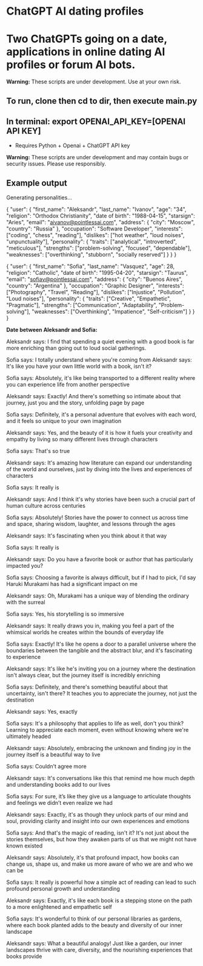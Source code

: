 # ChatGPT AI dating profiles
# Two ChatGPTs going on a date, applications in online dating AI profiles or forum AI bots. 
**Warning:** These scripts are under development. Use at your own risk.
## To run, clone then cd to dir, then execute main.py
## In terminal: export OPENAI_API_KEY=[OPENAI API KEY]
* Requires Python + Openai + ChatGPT API key

**Warning:** These scripts are under development and may contain bugs or security issues. Please use responsibly.

## Example output

Generating personalities...

{
  "user": {
    "first_name": "Aleksandr",
    "last_name": "Ivanov",
    "age": "34",
    "religion": "Orthodox Christianity",
    "date of birth": "1988-04-15",
    "starsign": "Aries",
    "email": "aivanov@pointlessai.com",
    "address": {
      "city": "Moscow",
      "country": "Russia"
    },
    "occupation": "Software Developer",
    "interests": ["coding", "chess", "reading"],
    "dislikes": ["hot weather", "loud noises", "unpunctuality"],
    "personality": {
      "traits": ["analytical", "introverted", "meticulous"],
      "strengths": ["problem-solving", "focused", "dependable"],
      "weaknesses": ["overthinking", "stubborn", "socially reserved"]
    }
  }
}

{
  "user": {
    "first_name": "Sofia",
    "last_name": "Vasquez",
    "age": 28,
    "religion": "Catholic",
    "date of birth": "1995-04-20",
    "starsign": "Taurus",
    "email": "sofiav@pointlessai.com",
    "address": {
      "city": "Buenos Aires",
      "country": "Argentina"
    },
    "occupation": "Graphic Designer",
    "interests": ["Photography", "Travel", "Reading"],
    "dislikes": ["Injustice", "Pollution", "Loud noises"],
    "personality": {
      "traits": ["Creative", "Empathetic", "Pragmatic"],
      "strengths": ["Communication", "Adaptability", "Problem-solving"],
      "weaknesses": ["Overthinking", "Impatience", "Self-criticism"]
    }
  }
}

**Date between Aleksandr and Sofia:**

Aleksandr says: I find that spending a quiet evening with a good book is far more enriching than going out to loud social gatherings. 

Sofia says: I totally understand where you're coming from Aleksandr says: It's like you have your own little world with a book, isn't it? 

Sofia says: Absolutely, it's like being transported to a different reality where you can experience life from another perspective 

Aleksandr says: Exactly! And there's something so intimate about that journey, just you and the story, unfolding page by page 

Sofia says: Definitely, it's a personal adventure that evolves with each word, and it feels so unique to your own imagination 

Aleksandr says: Yes, and the beauty of it is how it fuels your creativity and empathy by living so many different lives through characters 

Sofia says: That's so true 

Aleksandr says: It's amazing how literature can expand our understanding of the world and ourselves, just by diving into the lives and experiences of characters 

Sofia says: It really is 

Aleksandr says: And I think it's why stories have been such a crucial part of human culture across centuries 

Sofia says: Absolutely! Stories have the power to connect us across time and space, sharing wisdom, laughter, and lessons through the ages 

Aleksandr says: It's fascinating when you think about it that way 

Sofia says: It really is 

Aleksandr says: Do you have a favorite book or author that has particularly impacted you? 

Sofia says: Choosing a favorite is always difficult, but if I had to pick, I'd say Haruki Murakami has had a significant impact on me 

Aleksandr says: Oh, Murakami has a unique way of blending the ordinary with the surreal 

Sofia says: Yes, his storytelling is so immersive 

Aleksandr says: It really draws you in, making you feel a part of the whimsical worlds he creates within the bounds of everyday life 

Sofia says: Exactly! It's like he opens a door to a parallel universe where the boundaries between the tangible and the abstract blur, and it's fascinating to experience 

Aleksandr says: It's like he's inviting you on a journey where the destination isn't always clear, but the journey itself is incredibly enriching 

Sofia says: Definitely, and there's something beautiful about that uncertainty, isn't there? It teaches you to appreciate the journey, not just the destination 

Aleksandr says: Yes, exactly 

Sofia says: It's a philosophy that applies to life as well, don't you think? Learning to appreciate each moment, even without knowing where we're ultimately headed 

Aleksandr says: Absolutely, embracing the unknown and finding joy in the journey itself is a beautiful way to live 

Sofia says: Couldn't agree more 

Aleksandr says: It's conversations like this that remind me how much depth and understanding books add to our lives 

Sofia says: For sure, it’s like they give us a language to articulate thoughts and feelings we didn’t even realize we had 

Aleksandr says: Exactly, it's as though they unlock parts of our mind and soul, providing clarity and insight into our own experiences and emotions 

Sofia says: And that's the magic of reading, isn't it? It's not just about the stories themselves, but how they awaken parts of us that we might not have known existed 

Aleksandr says: Absolutely, it's that profound impact, how books can change us, shape us, and make us more aware of who we are and who we can be 

Sofia says: It really is powerful how a simple act of reading can lead to such profound personal growth and understanding 

Aleksandr says: Exactly, it's like each book is a stepping stone on the path to a more enlightened and empathetic self 

Sofia says: It's wonderful to think of our personal libraries as gardens, where each book planted adds to the beauty and diversity of our inner landscape 

Aleksandr says: What a beautiful analogy! Just like a garden, our inner landscapes thrive with care, diversity, and the nourishing experiences that books provide

